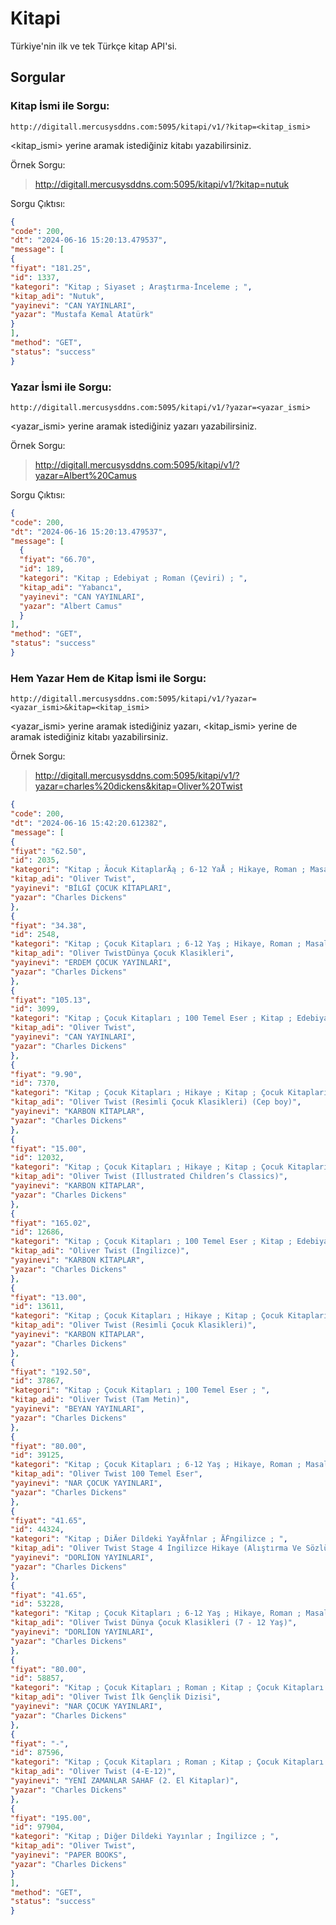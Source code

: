 # Kitapi
Türkiye'nin ilk ve tek Türkçe kitap API'si.

## Sorgular
### Kitap İsmi ile Sorgu:

``http://digitall.mercusysddns.com:5095/kitapi/v1/?kitap=<kitap_ismi>``

<kitap_ismi> yerine aramak istediğiniz kitabı yazabilirsiniz.

Örnek Sorgu:

> http://digitall.mercusysddns.com:5095/kitapi/v1/?kitap=nutuk

Sorgu Çıktısı:

```json
{
"code": 200,
"dt": "2024-06-16 15:20:13.479537",
"message": [
{
"fiyat": "181.25",
"id": 1337,
"kategori": "Kitap ; Siyaset ; Araştırma-İnceleme ; ",
"kitap_adi": "Nutuk",
"yayinevi": "CAN YAYINLARI",
"yazar": "Mustafa Kemal Atatürk"
}
],
"method": "GET",
"status": "success"
}
```

### Yazar İsmi ile Sorgu:

``http://digitall.mercusysddns.com:5095/kitapi/v1/?yazar=<yazar_ismi>``

<yazar_ismi> yerine aramak istediğiniz yazarı yazabilirsiniz.

Örnek Sorgu:

> http://digitall.mercusysddns.com:5095/kitapi/v1/?yazar=Albert%20Camus

Sorgu Çıktısı:

```json
{
"code": 200,
"dt": "2024-06-16 15:20:13.479537",
"message": [
  {
  "fiyat": "66.70",
  "id": 189,
  "kategori": "Kitap ; Edebiyat ; Roman (Çeviri) ; ",
  "kitap_adi": "Yabancı",
  "yayinevi": "CAN YAYINLARI",
  "yazar": "Albert Camus"
  }
],
"method": "GET",
"status": "success"
}
```

### Hem Yazar Hem de Kitap İsmi ile Sorgu:

``http://digitall.mercusysddns.com:5095/kitapi/v1/?yazar=<yazar_ismi>&kitap=<kitap_ismi>``

<yazar_ismi> yerine aramak istediğiniz yazarı, <kitap_ismi> yerine de aramak istediğiniz kitabı yazabilirsiniz.

Örnek Sorgu:

> http://digitall.mercusysddns.com:5095/kitapi/v1/?yazar=charles%20dickens&kitap=Oliver%20Twist

```json
{
"code": 200,
"dt": "2024-06-16 15:42:20.612382",
"message": [
{
"fiyat": "62.50",
"id": 2035,
"kategori": "Kitap ; Ãocuk KitaplarÄą ; 6-12 YaÅ ; Hikaye, Roman ; Masal ; Kitap ; Ãocuk KitaplarÄą ; 12+ YaÅ ; Hikaye, Roman ; Masal ; Kitap ; Ãocuk KitaplarÄą ; 100 Temel Eser ; ",
"kitap_adi": "Oliver Twist",
"yayinevi": "BİLGİ ÇOCUK KİTAPLARI",
"yazar": "Charles Dickens"
},
{
"fiyat": "34.38",
"id": 2548,
"kategori": "Kitap ; Çocuk Kitapları ; 6-12 Yaş ; Hikaye, Roman ; Masal ; Kitap ; Çocuk Kitapları ; 12+ Yaş ; Hikaye, Roman ; Masal ; Kitap ; Çocuk Kitapları ; 100 Temel Eser ; ",
"kitap_adi": "Oliver TwistDünya Çocuk Klasikleri",
"yayinevi": "ERDEM ÇOCUK YAYINLARI",
"yazar": "Charles Dickens"
},
{
"fiyat": "105.13",
"id": 3099,
"kategori": "Kitap ; Çocuk Kitapları ; 100 Temel Eser ; Kitap ; Edebiyat ; Roman (Çeviri) ; ",
"kitap_adi": "Oliver Twist",
"yayinevi": "CAN YAYINLARI",
"yazar": "Charles Dickens"
},
{
"fiyat": "9.90",
"id": 7370,
"kategori": "Kitap ; Çocuk Kitapları ; Hikaye ; Kitap ; Çocuk Kitapları ; 100 Temel Eser ; ",
"kitap_adi": "Oliver Twist (Resimli Çocuk Klasikleri) (Cep boy)",
"yayinevi": "KARBON KİTAPLAR",
"yazar": "Charles Dickens"
},
{
"fiyat": "15.00",
"id": 12032,
"kategori": "Kitap ; Çocuk Kitapları ; Hikaye ; Kitap ; Çocuk Kitapları ; 100 Temel Eser ; ",
"kitap_adi": "Oliver Twist (Illustrated Children’s Classics)",
"yayinevi": "KARBON KİTAPLAR",
"yazar": "Charles Dickens"
},
{
"fiyat": "165.02",
"id": 12686,
"kategori": "Kitap ; Çocuk Kitapları ; 100 Temel Eser ; Kitap ; Edebiyat ; Roman (Çeviri) ; ",
"kitap_adi": "Oliver Twist (İngilizce)",
"yayinevi": "KARBON KİTAPLAR",
"yazar": "Charles Dickens"
},
{
"fiyat": "13.00",
"id": 13611,
"kategori": "Kitap ; Çocuk Kitapları ; Hikaye ; Kitap ; Çocuk Kitapları ; 100 Temel Eser ; ",
"kitap_adi": "Oliver Twist (Resimli Çocuk Klasikleri)",
"yayinevi": "KARBON KİTAPLAR",
"yazar": "Charles Dickens"
},
{
"fiyat": "192.50",
"id": 37867,
"kategori": "Kitap ; Çocuk Kitapları ; 100 Temel Eser ; ",
"kitap_adi": "Oliver Twist (Tam Metin)",
"yayinevi": "BEYAN YAYINLARI",
"yazar": "Charles Dickens"
},
{
"fiyat": "80.00",
"id": 39125,
"kategori": "Kitap ; Çocuk Kitapları ; 6-12 Yaş ; Hikaye, Roman ; Masal ; Kitap ; Çocuk Kitapları ; 100 Temel Eser ; ",
"kitap_adi": "Oliver Twist 100 Temel Eser",
"yayinevi": "NAR ÇOCUK YAYINLARI",
"yazar": "Charles Dickens"
},
{
"fiyat": "41.65",
"id": 44324,
"kategori": "Kitap ; DiÄer Dildeki YayÄḟnlar ; ÄḞngilizce ; ",
"kitap_adi": "Oliver Twist Stage 4 İngilizce Hikaye (Alıştırma Ve Sözlük İlaveli)",
"yayinevi": "DORLİON YAYINLARI",
"yazar": "Charles Dickens"
},
{
"fiyat": "41.65",
"id": 53228,
"kategori": "Kitap ; Çocuk Kitapları ; 6-12 Yaş ; Hikaye, Roman ; Masal ; Kitap ; Çocuk Kitapları ; 100 Temel Eser ; ",
"kitap_adi": "Oliver Twist Dünya Çocuk Klasikleri (7 - 12 Yaş)",
"yayinevi": "DORLİON YAYINLARI",
"yazar": "Charles Dickens"
},
{
"fiyat": "80.00",
"id": 58857,
"kategori": "Kitap ; Çocuk Kitapları ; Roman ; Kitap ; Çocuk Kitapları ; 100 Temel Eser ; ",
"kitap_adi": "Oliver Twist İlk Gençlik Dizisi",
"yayinevi": "NAR ÇOCUK YAYINLARI",
"yazar": "Charles Dickens"
},
{
"fiyat": "-",
"id": 87596,
"kategori": "Kitap ; Çocuk Kitapları ; Roman ; Kitap ; Çocuk Kitapları ; 100 Temel Eser ; ",
"kitap_adi": "Oliver Twist (4-E-12)",
"yayinevi": "YENİ ZAMANLAR SAHAF (2. El Kitaplar)",
"yazar": "Charles Dickens"
},
{
"fiyat": "195.00",
"id": 97904,
"kategori": "Kitap ; Diğer Dildeki Yayınlar ; İngilizce ; ",
"kitap_adi": "Oliver Twist",
"yayinevi": "PAPER BOOKS",
"yazar": "Charles Dickens"
}
],
"method": "GET",
"status": "success"
}
```
